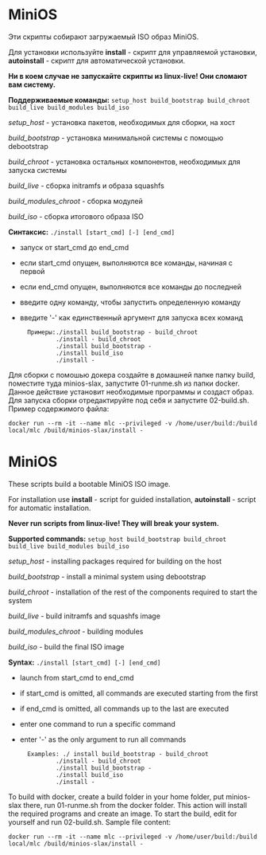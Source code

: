 # MiniOS

Эти скрипты собирают загружаемый ISO образ MiniOS.

Для установки используйте **install** - скрипт для управляемой установки, **autoinstall** - скрипт для автоматической установки.

**Ни в коем случае не запускайте скрипты из linux-live! Они сломают вам систему.**

**Поддерживаемые команды:** `setup_host build_bootstrap build_chroot build_live build_modules build_iso`

*setup_host* - установка пакетов, необходимых для сборки, на хост

*build_bootstrap* - установка минимальной системы с помощью debootstrap

*build_chroot* - установка остальных компонентов, необходимых для запуска системы

*build_live* - сборка initramfs и образа squashfs

*build_modules_chroot* - сборка модулей

*build_iso* - сборка итогового образа ISO

**Синтаксис:** `./install [start_cmd] [-] [end_cmd]`
- запуск от start_cmd до end_cmd
- если start_cmd опущен, выполняются все команды, начиная с первой
- если end_cmd опущен, выполняются все команды до последней
- введите одну команду, чтобы запустить определенную команду
- введите '-' как единственный аргумент для запуска всех команд

        Примеры:./install build_bootstrap - build_chroot
                ./install - build_chroot
                ./install build_bootstrap -
                ./install build_iso
                ./install -

Для сборки с помошью докера создайте в домашней папке папку build, поместите туда minios-slax, запустите 01-runme.sh из папки docker. Данное действие установит необходимые программы и создаст образ. Для запуска сборки отредактируйте под себя и запустите 02-build.sh. Пример содержимого файла:

`docker run --rm -it --name mlc --privileged -v /home/user/build:/build local/mlc /build/minios-slax/install -`

# MiniOS

These scripts build a bootable MiniOS ISO image.

For installation use **install** - script for guided installation, **autoinstall** - script for automatic installation.

**Never run scripts from linux-live! They will break your system.**

**Supported commands:** `setup_host build_bootstrap build_chroot build_live build_modules build_iso`

*setup_host* - installing packages required for building on the host

*build_bootstrap* - install a minimal system using debootstrap

*build_chroot* - installation of the rest of the components required to start the system

*build_live* - build initramfs and squashfs image

*build_modules_chroot* - building modules

*build_iso* - build the final ISO image

**Syntax:** `./install [start_cmd] [-] [end_cmd]`
- launch from start_cmd to end_cmd
- if start_cmd is omitted, all commands are executed starting from the first
- if end_cmd is omitted, all commands up to the last are executed
- enter one command to run a specific command
- enter '-' as the only argument to run all commands

        Examples: ./ install build_bootstrap - build_chroot
                ./install - build_chroot
                ./install build_bootstrap -
                ./install build_iso
                ./install -

To build with docker, create a build folder in your home folder, put minios-slax there, run 01-runme.sh from the docker folder. This action will install the required programs and create an image. To start the build, edit for yourself and run 02-build.sh. Sample file content:

`docker run --rm -it --name mlc --privileged -v /home/user/build:/build local/mlc /build/minios-slax/install -`
